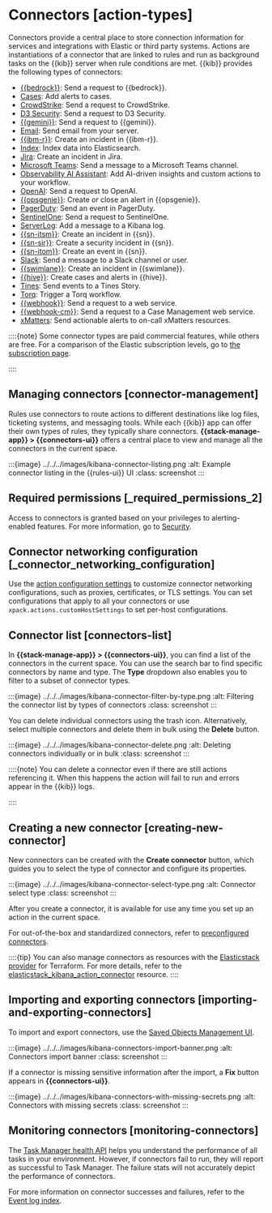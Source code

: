 # Connectors [action-types]

Connectors provide a central place to store connection information for services and integrations with Elastic or third party systems. Actions are instantiations of a connector that are linked to rules and run as background tasks on the {{kib}} server when rule conditions are met. {{kib}} provides the following types of connectors:

* [{{bedrock}}](https://www.elastic.co/guide/en/kibana/current/bedrock-action-type.html): Send a request to {{bedrock}}.
* [Cases](https://www.elastic.co/guide/en/kibana/current/cases-action-type.html): Add alerts to cases.
* [CrowdStrike](https://www.elastic.co/guide/en/kibana/current/crowdstrike-action-type.html): Send a request to CrowdStrike.
* [D3 Security](https://www.elastic.co/guide/en/kibana/current/d3security-action-type.html): Send a request to D3 Security.
* [{{gemini}}](https://www.elastic.co/guide/en/kibana/current/gemini-action-type.html): Send a request to {{gemini}}.
* [Email](https://www.elastic.co/guide/en/kibana/current/email-action-type.html): Send email from your server.
* [{{ibm-r}}](https://www.elastic.co/guide/en/kibana/current/resilient-action-type.html): Create an incident in {{ibm-r}}.
* [Index](https://www.elastic.co/guide/en/kibana/current/index-action-type.html): Index data into Elasticsearch.
* [Jira](https://www.elastic.co/guide/en/kibana/current/jira-action-type.html): Create an incident in Jira.
* [Microsoft Teams](https://www.elastic.co/guide/en/kibana/current/teams-action-type.html): Send a message to a Microsoft Teams channel.
* [Observability AI Assistant](https://www.elastic.co/guide/en/kibana/current/obs-ai-assistant-action-type.html): Add AI-driven insights and custom actions to your workflow.
* [OpenAI](https://www.elastic.co/guide/en/kibana/current/openai-action-type.html): Send a request to OpenAI.
* [{{opsgenie}}](https://www.elastic.co/guide/en/kibana/current/opsgenie-action-type.html): Create or close an alert in {{opsgenie}}.
* [PagerDuty](https://www.elastic.co/guide/en/kibana/current/pagerduty-action-type.html): Send an event in PagerDuty.
* [SentinelOne](https://www.elastic.co/guide/en/kibana/current/sentinelone-action-type.html): Send a request to SentinelOne.
* [ServerLog](https://www.elastic.co/guide/en/kibana/current/server-log-action-type.html): Add a message to a Kibana log.
* [{{sn-itsm}}](https://www.elastic.co/guide/en/kibana/current/servicenow-action-type.html): Create an incident in {{sn}}.
* [{{sn-sir}}](https://www.elastic.co/guide/en/kibana/current/servicenow-sir-action-type.html): Create a security incident in {{sn}}.
* [{{sn-itom}}](https://www.elastic.co/guide/en/kibana/current/servicenow-itom-action-type.html): Create an event in {{sn}}.
* [Slack](https://www.elastic.co/guide/en/kibana/current/slack-action-type.html): Send a message to a Slack channel or user.
* [{{swimlane}}](https://www.elastic.co/guide/en/kibana/current/swimlane-action-type.html): Create an incident in {{swimlane}}.
* [{{hive}}](https://www.elastic.co/guide/en/kibana/current/thehive-action-type.html): Create cases and alerts in {{hive}}.
* [Tines](https://www.elastic.co/guide/en/kibana/current/tines-action-type.html): Send events to a Tines Story.
* [Torq](https://www.elastic.co/guide/en/kibana/current/torq-action-type.html): Trigger a Torq workflow.
* [{{webhook}}](https://www.elastic.co/guide/en/kibana/current/webhook-action-type.html): Send a request to a web service.
* [{{webhook-cm}}](https://www.elastic.co/guide/en/kibana/current/cases-webhook-action-type.html): Send a request to a Case Management web service.
* [xMatters](https://www.elastic.co/guide/en/kibana/current/xmatters-action-type.html): Send actionable alerts to on-call xMatters resources.

::::{note}
Some connector types are paid commercial features, while others are free. For a comparison of the Elastic subscription levels, go to [the subscription page](https://www.elastic.co/subscriptions).

::::



## Managing connectors [connector-management]

Rules use connectors to route actions to different destinations like log files, ticketing systems, and messaging tools. While each {{kib}} app can offer their own types of rules, they typically share connectors. **{{stack-manage-app}} > {{connectors-ui}}** offers a central place to view and manage all the connectors in the current space.

:::{image} ../../../images/kibana-connector-listing.png
:alt: Example connector listing in the {{rules-ui}} UI
:class: screenshot
:::


## Required permissions [_required_permissions_2]

Access to connectors is granted based on your privileges to alerting-enabled features. For more information, go to [Security](../../../explore-analyze/alerts-cases/alerts/alerting-setup.md#alerting-security).


## Connector networking configuration [_connector_networking_configuration]

Use the [action configuration settings](https://www.elastic.co/guide/en/kibana/current/alert-action-settings-kb.html#action-settings) to customize connector networking configurations, such as proxies, certificates, or TLS settings. You can set configurations that apply to all your connectors or use `xpack.actions.customHostSettings` to set per-host configurations.


## Connector list [connectors-list]

In **{{stack-manage-app}} > {{connectors-ui}}**, you can find a list of the connectors in the current space. You can use the search bar to find specific connectors by name and type. The **Type** dropdown also enables you to filter to a subset of connector types.

:::{image} ../../../images/kibana-connector-filter-by-type.png
:alt: Filtering the connector list by types of connectors
:class: screenshot
:::

You can delete individual connectors using the trash icon. Alternatively, select multiple connectors and delete them in bulk using the **Delete** button.

:::{image} ../../../images/kibana-connector-delete.png
:alt: Deleting connectors individually or in bulk
:class: screenshot
:::

::::{note}
You can delete a connector even if there are still actions referencing it. When this happens the action will fail to run and errors appear in the {{kib}} logs.

::::



## Creating a new connector [creating-new-connector]

New connectors can be created with the **Create connector** button, which guides you to select the type of connector and configure its properties.

:::{image} ../../../images/kibana-connector-select-type.png
:alt: Connector select type
:class: screenshot
:::

After you create a connector, it is available for use any time you set up an action in the current space.

For out-of-the-box and standardized connectors, refer to [preconfigured connectors](https://www.elastic.co/guide/en/kibana/current/pre-configured-connectors.html).

::::{tip}
You can also manage connectors as resources with the [Elasticstack provider](https://registry.terraform.io/providers/elastic/elasticstack/latest) for Terraform. For more details, refer to the [elasticstack_kibana_action_connector](https://registry.terraform.io/providers/elastic/elasticstack/latest/docs/resources/kibana_action_connector) resource.
::::



## Importing and exporting connectors [importing-and-exporting-connectors]

To import and export connectors, use the [Saved Objects Management UI](/explore-analyze/find-and-organize/saved-objects.md).

:::{image} ../../../images/kibana-connectors-import-banner.png
:alt: Connectors import banner
:class: screenshot
:::

If a connector is missing sensitive information after the import, a **Fix** button appears in **{{connectors-ui}}**.

:::{image} ../../../images/kibana-connectors-with-missing-secrets.png
:alt: Connectors with missing secrets
:class: screenshot
:::


## Monitoring connectors [monitoring-connectors]

The [Task Manager health API](../../../deploy-manage/monitor/kibana-task-manager-health-monitoring.md) helps you understand the performance of all tasks in your environment. However, if connectors fail to run, they will report as successful to Task Manager. The failure stats will not accurately depict the performance of connectors.

For more information on connector successes and failures, refer to the [Event log index](../../../explore-analyze/alerts-cases/alerts/event-log-index.md).
